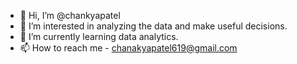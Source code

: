 - 👋 Hi, I’m @chankyapatel
- 👀 I’m interested in analyzing the data and  make useful decisions.
- 🌱 I’m currently learning data analytics.
- 📫 How to reach me - chanakyapatel619@gmail.com

<!---
chankyapatel/chankyapatel is a ✨ special ✨ repository because its `README.md` (this file) appears on your GitHub profile.
You can click the Preview link to take a look at your changes.
--->
